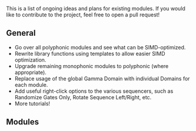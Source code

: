 This is a list of ongoing ideas and plans for existing modules. If you would like to contribute to the project, feel free to open a pull request!

## General
- Go over all polyphonic modules and see what can be SIMD-optimized.
- Rewrite library functions using templates to allow easier SIMD optimization.
- Upgrade remaining monophonic modules to polyphonic (where appropriate).
- Replace usage of the global Gamma Domain with individual Domains for each module.
- Add useful right-click options to the various sequencers, such as Randomize Gates Only, Rotate Sequence Left/Right, etc.
- More tutorials!

## Modules
